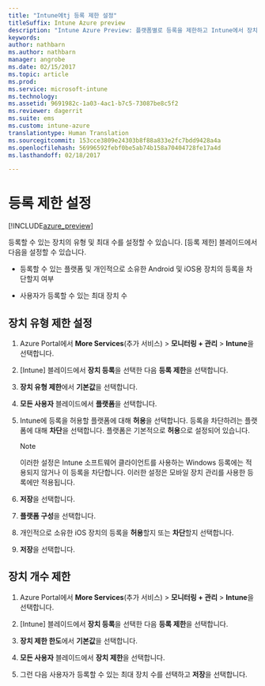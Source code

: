 ```yaml
---
title: "Intune에tj 등록 제한 설정"
titleSuffix: Intune Azure preview
description: "Intune Azure Preview: 플랫폼별로 등록을 제한하고 Intune에서 장치 등록 제한을 설정합니다. "
keywords: 
author: nathbarn
ms.author: nathbarn
manager: angrobe
ms.date: 02/15/2017
ms.topic: article
ms.prod: 
ms.service: microsoft-intune
ms.technology: 
ms.assetid: 9691982c-1a03-4ac1-b7c5-73087be8c5f2
ms.reviewer: dagerrit
ms.suite: ems
ms.custom: intune-azure
translationtype: Human Translation
ms.sourcegitcommit: 153cce3809e24303b8f88a833e2fc7bdd9428a4a
ms.openlocfilehash: 56996592febf0be5ab74b158a70404728fe17a4d
ms.lasthandoff: 02/18/2017

---
```


# <a name="set-enrollment-restrictions"></a>등록 제한 설정 

[!INCLUDE[azure_preview](../includes/azure_preview.md)]

등록할 수 있는 장치의 유형 및 최대 수를 설정할 수 있습니다. [등록 제한] 블레이드에서 다음을 설정할 수 있습니다.

- 등록할 수 있는 플랫폼 및 개인적으로 소유한 Android 및 iOS용 장치의 등록을 차단할지 여부

- 사용자가 등록할 수 있는 최대 장치 수

## <a name="set-device-type-restrictions"></a>장치 유형 제한 설정

1. Azure Portal에서 **More Services**(추가 서비스) > **모니터링 + 관리** > **Intune**을 선택합니다.

2. [Intune] 블레이드에서 **장치 등록**을 선택한 다음 **등록 제한**을 선택합니다.

3. **장치 유형 제한**에서 **기본값**을 선택합니다.

4. **모든 사용자** 블레이드에서 **플랫폼**을 선택합니다.

5. Intune에 등록을 허용할 플랫폼에 대해 **허용**을 선택합니다. 등록을 차단하려는 플랫폼에 대해 **차단**을 선택합니다. 플랫폼은 기본적으로 **허용**으로 설정되어 있습니다. 

    >[!NOTE]
    >이러한 설정은 Intune 소프트웨어 클라이언트를 사용하는 Windows 등록에는 적용되지 않거나 이 등록을 차단합니다. 이러한 설정은 모바일 장치 관리를 사용한 등록에만 적용됩니다. 

6. **저장**을 선택합니다.

7. **플랫폼 구성**을 선택합니다.

8. 개인적으로 소유한 iOS 장치의 등록을 **허용**할지 또는 **차단**할지 선택합니다.

9. **저장**을 선택합니다.

## <a name="set-device-limit-restrictions"></a>장치 개수 제한

1. Azure Portal에서 **More Services**(추가 서비스) > **모니터링 + 관리** > **Intune**을 선택합니다.

2. [Intune] 블레이드에서 **장치 등록**을 선택한 다음 **등록 제한**을 선택합니다.

3. **장치 제한 한도**에서 **기본값**을 선택합니다.

4. **모든 사용자** 블레이드에서 **장치 제한**을 선택합니다.

5. 그런 다음 사용자가 등록할 수 있는 최대 장치 수를 선택하고 **저장**을 선택합니다.

